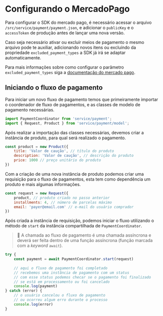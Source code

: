 # Configurando o MercadoPago

Para configurar o SDK do mercado pago, é necessário acessar o arquivo `/src/service/payment/payment.json`, e adicionar o `publicKey` e o `accessToken` de produção antes de lançar uma nova versão.

Caso seja necessário ativar ou excluír meios de pagamento o mesmo arquivo pode te auxiliar, adicionando novos itens ou excluíndo da propriedade `excluded_payment_types` a SDK já irá se adaptar automaticamente.

Para mais informações sobre como configurar o parâmetro `excluded_payment_types` siga a [documentação do mercado pago](https://www.mercadopago.com.br/developers/pt/docs/mobile-checkout/customize-payment-preference).

## Iniciando o fluxo de pagamento

Para iniciar um novo fluxo de pagamento temos que primeiramente importar o coordenador de fluxo de pagamentos, e as classes de modelo de pagamento necessárias.

```js
import PaymentCoordinator from 'service/payment';
import { Request, Product } from 'service/payment/model';
```

Após realizar a importação das classes necessárias, devemos criar a instância de produto, para qual será realizado o pagamento.

```js
const product = new Product({
    title: 'Valor de caução', // título do produto
    description: 'Valor de caução', // descrição do produto
    price: 1000 // preço unitário do produto
})
```

Com a criação de uma nova instância de produto podemos criar uma requisição para o fluxo de pagamentos, esta tem como dependência um produto e mais algumas informações.

```js
const request = new Request({
    product, // produto criado no passo anterior
    installments: 4, // número de parcelas máximo
    email: 'payer@email.com' // e-mail do usuário comprador
})
```

Após criada a instância de requisição, podemos iniciar o fluxo utilizando o método de `start` da instância compartilhada de `PaymentCoordinator`.

> 🚨 A chamada ao fluxo de pagamento é uma chamada assíncrona e deverá ser feita dentro de uma função assíncrona (função marcada com a _keyword_ `await`).

```js
try {
    const payment = await PaymentCoordinator.start(request)
    
    // aqui o fluxo de pagamento foi completado
    // recebemos uma instância de pagamento com um status
    // com esse status podemos checar se o pagamento foi finalizado
    // se está em processamento ou foi cancelado
    console.log(payment)
} catch (error) {
    // o usuário cancelou o fluxo de pagamento
    // ou ocorreu algum erro durante o processo
    console.log(error)
}
```
